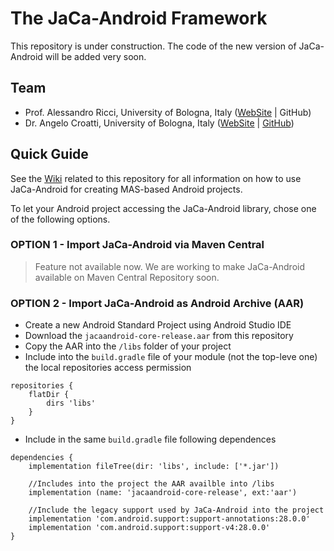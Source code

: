 # The JaCa-Android Framework

This repository is under construction. The code of the new version of JaCa-Android will be added very soon.

## Team

* Prof. Alessandro Ricci, University of Bologna, Italy ([WebSite](https://www.unibo.it/sitoweb/a.ricci/en) | GitHub)
* Dr. Angelo Croatti, University of Bologna, Italy ([WebSite](https://www.unibo.it/sitoweb/a.croatti/en) | [GitHub](https://github.com/angelocroatti))

## Quick Guide

See the [Wiki](https://github.com/pslabunibo/jaca-android/wiki) related to this repository for all information on how to use JaCa-Android for creating MAS-based Android projects. 

To let your Android project accessing the JaCa-Android library, chose one of the following options.

### OPTION 1 - Import JaCa-Android via Maven Central

> Feature not available now. We are working to make JaCa-Android available on Maven Central Repository soon.

### OPTION 2 - Import JaCa-Android as Android Archive (AAR)

* Create a new Android Standard Project using Android Studio IDE
* Download the `jacaandroid-core-release.aar` from this repository
* Copy the AAR into the `/libs` folder of your project
* Include into the `build.gradle` file of your module (not the top-leve one) the local repositories access permission
```
repositories {
    flatDir {
        dirs 'libs'
    }
}
```
* Include in the same `build.gradle` file following dependences
```
dependencies {
    implementation fileTree(dir: 'libs', include: ['*.jar'])

    //Includes into the project the AAR availble into /libs
    implementation (name: 'jacaandroid-core-release', ext:'aar')

    //Include the legacy support used by JaCa-Android into the project
    implementation 'com.android.support:support-annotations:28.0.0'
    implementation 'com.android.support:support-v4:28.0.0'
}
```
